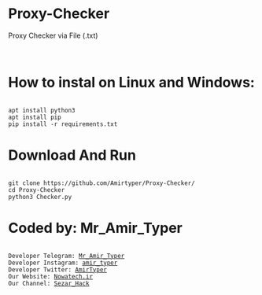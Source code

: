 # Proxy-Checker
Proxy Checker via File (.txt)

<br />
<img src="" />
<br />

# How to instal on Linux and Windows:
<pre><code>
apt install python3
apt install pip
pip install -r requirements.txt
</code></pre>

# Download And Run
<pre><code>
git clone https://github.com/Amirtyper/Proxy-Checker/
cd Proxy-Checker
python3 Checker.py
</code></pre>

# Coded by: Mr_Amir_Typer
<pre><code>
Developer Telegram: <a href="https://t.me/Mr_Amir_Typer">Mr_Amir_Typer</a>
Developer Instagram: <a href="https://instagram.com/amir_typer">amir_typer</a>
Developer Twitter: <a href="https://twitter.com/AmirTyper">AmirTyper</a>
Our Website: <a href="https://Nowatech.ir">Nowatech.ir</a>
Our Channel: <a href="https://t.me/Sezar_Hack">Sezar_Hack</a>
</code></pre>
